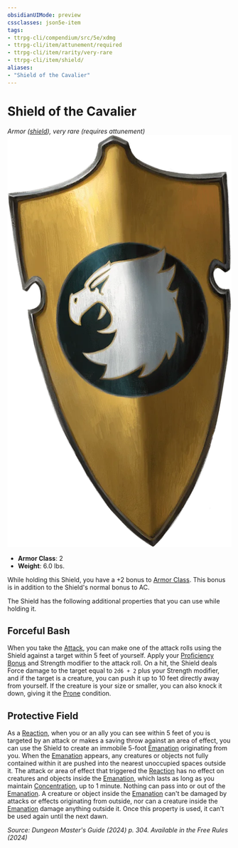 ```yaml
---
obsidianUIMode: preview
cssclasses: json5e-item
tags:
- ttrpg-cli/compendium/src/5e/xdmg
- ttrpg-cli/item/attunement/required
- ttrpg-cli/item/rarity/very-rare
- ttrpg-cli/item/shield/
aliases: 
- "Shield of the Cavalier"
---
```

# Shield of the Cavalier
*Armor ([shield](3-Mechanics/CLI/items/shield-xphb.md)), very rare (requires attunement)*  
![](3-Mechanics/CLI/items/img/shield-of-the-cavalier.webp#right)

- **Armor Class**: 2
- **Weight**: 6.0 lbs.

While holding this Shield, you have a +2 bonus to [Armor Class](3-Mechanics/CLI/rules/variant-rules/armor-class-xphb.md). This bonus is in addition to the Shield's normal bonus to AC.

The Shield has the following additional properties that you can use while holding it.

## Forceful Bash

When you take the [Attack](3-Mechanics/CLI/rules/actions.md#Attack), you can make one of the attack rolls using the Shield against a target within 5 feet of yourself. Apply your [Proficiency Bonus](3-Mechanics/CLI/rules/variant-rules/proficiency-xphb.md) and Strength modifier to the attack roll. On a hit, the Shield deals Force damage to the target equal to `2d6 + 2` plus your Strength modifier, and if the target is a creature, you can push it up to 10 feet directly away from yourself. If the creature is your size or smaller, you can also knock it down, giving it the [Prone](3-Mechanics/CLI/rules/conditions.md#Prone) condition.

## Protective Field

As a [Reaction](3-Mechanics/CLI/rules/variant-rules/reaction-xphb.md), when you or an ally you can see within 5 feet of you is targeted by an attack or makes a saving throw against an area of effect, you can use the Shield to create an immobile 5-foot [Emanation](3-Mechanics/CLI/rules/variant-rules/emanation-area-of-effect-xphb.md) originating from you. When the [Emanation](3-Mechanics/CLI/rules/variant-rules/emanation-area-of-effect-xphb.md) appears, any creatures or objects not fully contained within it are pushed into the nearest unoccupied spaces outside it. The attack or area of effect that triggered the [Reaction](3-Mechanics/CLI/rules/variant-rules/reaction-xphb.md) has no effect on creatures and objects inside the [Emanation](3-Mechanics/CLI/rules/variant-rules/emanation-area-of-effect-xphb.md), which lasts as long as you maintain [Concentration](3-Mechanics/CLI/rules/conditions.md#Concentration), up to 1 minute. Nothing can pass into or out of the [Emanation](3-Mechanics/CLI/rules/variant-rules/emanation-area-of-effect-xphb.md). A creature or object inside the [Emanation](3-Mechanics/CLI/rules/variant-rules/emanation-area-of-effect-xphb.md) can't be damaged by attacks or effects originating from outside, nor can a creature inside the [Emanation](3-Mechanics/CLI/rules/variant-rules/emanation-area-of-effect-xphb.md) damage anything outside it. Once this property is used, it can't be used again until the next dawn.

*Source: Dungeon Master's Guide (2024) p. 304. Available in the Free Rules (2024)*